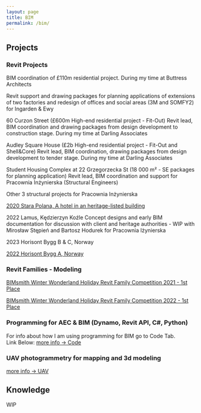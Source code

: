 ```yaml
---
layout: page
title: BIM
permalink: /bim/
---
```


## Projects

### Revit Projects

BIM coordination of £110m residential project. During my time at Buttress Architects

Revit support and drawing packages for planning applications of extensions of two factories and
redesign of offices and social areas (3M and SOMFY2) for Ingarden & Ewy 

60 Curzon Street (£600m High-end residential project - Fit-Out) 
Revit lead, BIM coordination and drawing packages from design development to construction stage. During my time at Darling Associates

Audley Square House (£2b High-end residential project - Fit-Out and Shell&Core)
Revit lead, BIM coordination, drawing packages from design development to tender stage. During my time at Darling Associates

Student Housing Complex at 22 Grzegorzecka St (18 000 m² - SE packages for planning application)
Revit lead, BIM coordination and support for Pracownia Inżynierska (Structural Engineers) 

Other 3 structural projects for Pracownia Inżynierska

[2020 Stara Polana, A hotel in an heritage-listed building](https://w7k.pl/Stara-Polana/)

2022 Lamus, Kędzierzyn Koźle
Concept designs and early BIM documentation for discussion with client and heritage authorities - WIP with Mirosław Stępień and Bartosz Hodurek for Pracownia Iżynierska

2023 Horisont Bygg B & C, Norway

[2022 Horisont Bygg A, Norway](https://w7k.pl/HorisontByggA/)

### Revit Families - Modeling
[BIMsmith Winter Wonderland Holiday Revit Family Competition 2021 - 1st Place](https://w7k.pl/BIMSmith-Winter/)  

[BIMsmith Winter Wonderland Holiday Revit Family Competition 2022 - 1st Place](https://w7k.pl/BIMSmith-Winter2022/)

### Programming for AEC & BIM (Dynamo, Revit API, C#, Python)

For info about how I am using programming for BIM go to Code Tab.   
Link Below:
[more info -> Code](https://w7k.pl/code/)

### UAV photogrammetry for mapping and 3d modeling

[more info -> UAV](https://w7k.pl/uav/)

## Knowledge 

WIP